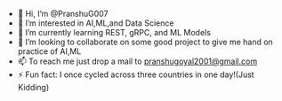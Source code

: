 - 👋 Hi, I’m @PranshuG007
- 👀 I’m interested in AI,ML,and Data Science
- 🌱 I’m currently learning REST, gRPC, and ML Models
- 💞️ I’m looking to collaborate on some good project to give me hand on practice of AI,ML
- 📫 To reach me just drop a mail to pranshugoyal2001@gmail.com
- ⚡ Fun fact: I once cycled across three countries in one day!(Just Kidding)

<!---
PranshuG007/PranshuG007 is a ✨ special ✨ repository because its `README.md` (this file) appears on your GitHub profile.
You can click the Preview link to take a look at your changes.
--->

